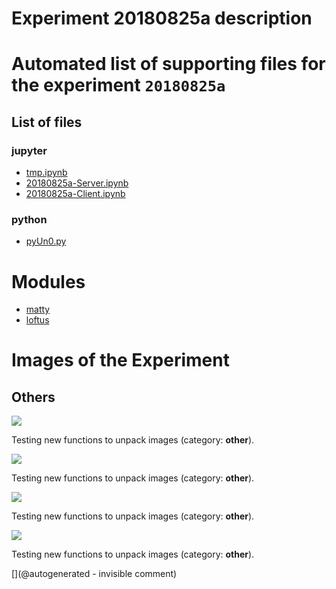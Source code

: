 # Experiment 20180825a description





# Automated list of supporting files for the __experiment `20180825a`__

## List of files

### jupyter

* [tmp.ipynb](/tmp.ipynb)
* [20180825a-Server.ipynb](/matty/20180825a/20180825a-Server.ipynb)
* [20180825a-Client.ipynb](/matty/20180825a/20180825a-Client.ipynb)


### python

* [pyUn0.py](/matty/20180825a/pyUn0.py)





# Modules

* [matty](/matty/)
* [loftus](/retired/loftus/)




# Images of the Experiment

## Others

![](/matty/20180825a/images/20180825a-1-all.jpg)

Testing new functions to unpack images (category: __other__).

![](/matty/20180825a/images/20180825a-1.jpg)

Testing new functions to unpack images (category: __other__).

![](/matty/20180825a/images/2DArray_20180825a.jpg)

Testing new functions to unpack images (category: __other__).

![](/matty/20180825a/images/detailed_20180825a-1-2200-2600.jpg)

Testing new functions to unpack images (category: __other__).










[](@autogenerated - invisible comment)